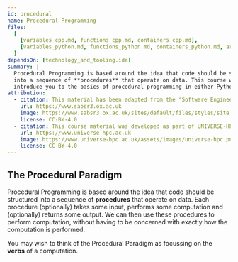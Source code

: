 ```yaml
---
id: procedural
name: Procedural Programming
files:
  [
    [variables_cpp.md, functions_cpp.md, containers_cpp.md],
    [variables_python.md, functions_python.md, containers_python.md, arrays_python.md],
  ]
dependsOn: [technology_and_tooling.ide]
summary: |
  Procedural Programming is based around the idea that code should be structured
  into a sequence of **procedures** that operate on data. This course will
  introduce you to the basics of procedural programming in either Python or C++.
attribution:
  - citation: This material has been adapted from the "Software Engineering" module of the SABS R³ Center for Doctoral Training.
    url: https://www.sabsr3.ox.ac.uk
    image: https://www.sabsr3.ox.ac.uk/sites/default/files/styles/site_logo/public/styles/site_logo/public/sabsr3/site-logo/sabs_r3_cdt_logo_v3_111x109.png
    license: CC-BY-4.0
  - citation: This course material was developed as part of UNIVERSE-HPC, which is funded through the SPF ExCALIBUR programme under grant number EP/W035731/1
    url: https://www.universe-hpc.ac.uk
    image: https://www.universe-hpc.ac.uk/assets/images/universe-hpc.png
    license: CC-BY-4.0
---
```


## The Procedural Paradigm

Procedural Programming is based around the idea that code should be structured
into a sequence of **procedures** that operate on data. Each procedure
(optionally) takes some input, performs some computation and (optionally)
returns some output. We can then use these procedures to perform computation,
without having to be concerned with exactly how the computation is performed.

You may wish to think of the Procedural Paradigm as focussing on the **verbs**
of a computation.
